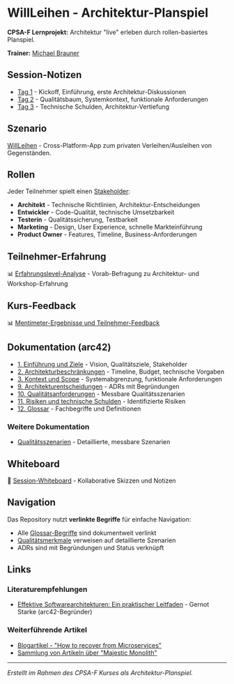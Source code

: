 # WillLeihen - Architektur-Planspiel

**CPSA-F Lernprojekt:** Architektur "live" erleben durch rollen-basiertes Planspiel.

**Trainer:** [Michael Brauner](mailto:michael.brauner@software-quality-academy.com)

## Session-Notizen

- [Tag 1](notes/tag-1.md) - Kickoff, Einführung, erste Architektur-Diskussionen
- [Tag 2](notes/tag-2.md) - Qualitätsbaum, Systemkontext, funktionale Anforderungen
- [Tag 3](notes/tag-3.md) - Technische Schulden, Architektur-Vertiefung

## Szenario
[WillLeihen](docs/12_glossary.md#willleihen) - Cross-Platform-App zum privaten Verleihen/Ausleihen von Gegenständen.

## Rollen
Jeder Teilnehmer spielt einen [Stakeholder](docs/12_glossary.md#stakeholder):

- **Architekt** - Technische Richtlinien, Architektur-Entscheidungen
- **Entwickler** - Code-Qualität, technische Umsetzbarkeit
- **Testerin** - Qualitätssicherung, Testbarkeit
- **Marketing** - Design, User Experience, schnelle Markteinführung
- **Product Owner** - Features, Timeline, Business-Anforderungen

## Teilnehmer-Erfahrung

📊 [Erfahrungslevel-Analyse](notes/experience-analysis.md) - Vorab-Befragung zu Architektur- und Workshop-Erfahrung

## Kurs-Feedback

📊 [Mentimeter-Ergebnisse und Teilnehmer-Feedback](notes/mentimeter-feedback.md)


## Dokumentation (arc42)

- [1. Einführung und Ziele](docs/01_introduction_and_goals.md) - Vision, Qualitätsziele, Stakeholder
- [2. Architekturbeschränkungen](docs/02_architecture_constraints.md) - Timeline, Budget, technische Vorgaben
- [3. Kontext und Scope](docs/03_context_and_scope.md) - Systemabgrenzung, funktionale Anforderungen
- [9. Architekturentscheidungen](docs/09_architecture_decisions.md) - ADRs mit Begründungen
- [10. Qualitätsanforderungen](docs/10_quality_requirements.md) - Messbare Qualitätsszenarien
- [11. Risiken und technische Schulden](docs/11_technical_risks.md) - Identifizierte Risiken
- [12. Glossar](docs/12_glossary.md) - Fachbegriffe und Definitionen

### Weitere Dokumentation
- [Qualitätsszenarien](docs/quality-scenarios/) - Detaillierte, messbare Szenarien

## Whiteboard

🎨 [Session-Whiteboard](https://zoom.us/wb/doc/uNflWrilQNq77tLfhNcp9g/p/232381247586304) - Kollaborative Skizzen und Notizen

## Navigation

Das Repository nutzt **verlinkte Begriffe** für einfache Navigation:
- Alle [Glossar-Begriffe](docs/12_glossary.md) sind dokumentweit verlinkt
- [Qualitätsmerkmale](docs/10_quality_requirements.md) verweisen auf detaillierte Szenarien
- ADRs sind mit Begründungen und Status verknüpft

## Links

### Literaturempfehlungen
- [Effektive Softwarearchitekturen: Ein praktischer Leitfaden](https://amzn.eu/d/cguCnZQ) - Gernot Starke (arc42-Begründer)

### Weiterführende Artikel
- [Blogartikel - "How to recover from Microservices"](https://world.hey.com/dhh/how-to-recover-from-microservices-ce3803cc)
- [Sammlung von Artikeln über "Majestic Monolith"](https://www.monolithic.dev/#articles)

---

*Erstellt im Rahmen des CPSA-F Kurses als Architektur-Planspiel.*